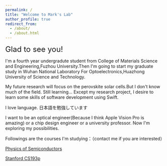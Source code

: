 ```yaml
---
permalink: /
title: "Welcome to Mark's Lab"
author_profile: true
redirect_from: 
  - /about/
  - /about.html
---
```

<span style="font-size: 24px;">Glad to see you!</span>

I'm a fourth year undergradute student from College of Materials Science and Engineering,Fuzhou University.<!-- (https://www.fzu.edu.cn) -->Then I'm going to start my graduate study in Wuhan National Laboratory For Optoelectronics,Huazhong University of Science and Technology.<!-- (https://www.hust.edu.cn) -->

My future research will focus on the perovskite solar cells.But I don't know much of the field. Still learning...
Except my research project, I desire to learn some skills of software development using Swift.

I love language. 日本語を勉強しています

I want to be an optical engineer(Because I think Apple Vision Pro is amazing) or a chip design engineer or a university professor. Now I'm exploring my possibilities.

Followings are the courses I'm studying：（contact me if you are interested）

[Physics of Semiconductors](https://www.bilibili.com/video/BV1fp4y1z7oF/?spm_id_from=333.788.videopod.episodes&vd_source=06b81024148c72a3449f77773c8792a9&p=5)

[Stanford CS193p](https://www.bilibili.com/video/BV19p4y1K7pf/?spm_id_from=333.999.0.0&vd_source=06b81024148c72a3449f77773c8792a9)

